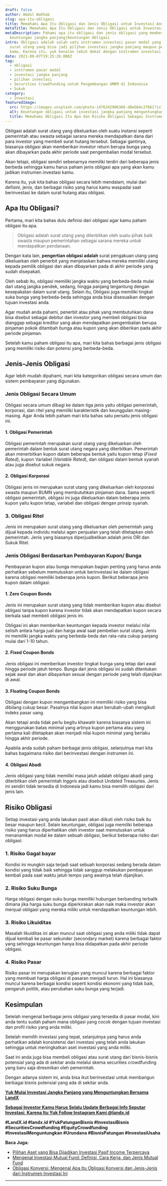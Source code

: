 ```yaml
---
draft: false
author: Abdul Wahhab
slug: apa-itu-obligasi
title: Memahami Apa Itu Obligasi dan Jenis Obligasi untuk Investasi Anda
metaTitle: Memahami Apa Itu Obligasi dan Jenis Obligasi untuk Investasi Anda
metaDescription: Pahami apa itu obligasi dan jenis obligasi yang memberikan kamu
  keuntungan jangka panjang|Keuntungan Obligasi
intro: Obligasi adalah salah satu instrumen investasi pasar modal yang berupa
  surat utang yang bisa jadi pilihan investasi jangka panjang maupun pendek
  kamu. Karena itu, yuk kenalan lebih dekat dengan instrumen investasi satu ini.
date: 2021-08-07T19:25:28.000Z
tag:
  - obligasi
  - instrumen pasar modal
  - investasi jangka panjang
  - pilihan investasi
  - Securities Crowdfunding untuk Pengembangan UMKM di Indonesia
  - Sukuk
category:
  - Investasi
featuredImage:
  src: https://images.unsplash.com/photo-1476242906366-d8eb64c2f661?ixlib=rb-1.2.1&ixid=MnwxMjA3fDB8MHxwaG90by1wYWdlfHx8fGVufDB8fHx8&auto=format&fit=crop&w=1769&q=80
  alt: Keuntungan obligasi untuk investasi jangka panjang menguntungkan anda.
  title: Memahami Obligasi Itu Apa dan Risiko Obligasi Sebagai Instrumen Investasi
---
```

Obligasi adalah surat utang yang dikeluarkan oleh suatu instansi seperti pemerintah atau swasta sebagai sarana mereka mendapatkan dana dari para investor yang membeli surat hutang tersebut. Sebagai gantinya, biasanya obligasi akan memberikan investor return berupa bunga yang akan dibayarkan pada akhir periode saat pengembalian modal tersebut. 

Akan tetapi, obligasi sendiri sebenarnya memiliki terdiri dari beberapa jenis berbeda sehingga kamu harus paham jenis obligasi apa yang akan kamu jadikan instrumen investasi kamu. 

Karena itu, yuk kita bahas obligasi secara lebih mendalam, mulai dari defisini, jenis, dan berbagai risiko yang harus kamu waspadai saat berinvestasi ke dalam surat hutang atau obligasi.

## Apa Itu Obligasi?

Pertama, mari kita bahas dulu definisi dari obligasi agar kamu paham obligasi itu apa.

> Obligasi adalah surat utang yang diterbitkan oleh suatu pihak baik swasta maupun pemerintahan sebagai sarana mereka untuk mendapatkan pendanaan.

Dengan kata lain, **pengertian obligasi adalah** surat pengakuan utang yang dikeluarkan oleh penerbit yang menjelaskan bahwa mereka memiliki utang kepada pemilik obligasi dan akan dibayarkan pada di akhir periode yang sudah disepakati.

Oleh sebab itu, obligasi memiliki jangka waktu yang berbeda-beda mulai dari utang jangka pendek, sedang, hingga panjang tergantung dengan kesepakatan dalam surat utang. Selain itu, Obligasi juga memiliki tingkat suka bunga yang berbeda-beda sehingga anda bisa disesuaikan dengan tujuan investasi anda.

Agar mudah anda pahami, penerbit atau pihak yang membutuhkan dana bisa disebut sebagai debitur dan investor yang membeli obligasi bisa dianggap sebagai kreditur yang akan mendapatkan pengembalian berupa pinjaman pokok ditambah bunga atau kupon yang akan diberikan pada akhir periode pinjaman.

Setelah kamu paham obligasi itu apa, mari kita bahas berbagai jenis obligasi yang memiliki risiko dan potensi yang berbeda-beda.

## Jenis-Jenis Obligasi

Agar lebih mudah dipahami, mari kita kategorikan obligasi secara umum dan sistem pembayaran yang digunakan.

### Jenis Obligasi Secara Umum

Obligasi secara umum dibagi ke dalam tiga jenis yaitu obligasi pemerintah, korporasi, dan ritel yang memiliki karakteristik dan keunggulan masing-masing. Agar Anda lebih paham mari kita bahas satu persatu jenis obligasi ini.

#### 1. Obligasi Pemerintah

Obligasi pemerintah merupakan surat utang yang dikeluarkan oleh pemerintah dalam bentuk surat utang negara yang diterbitkan. Pemerintah akan menerbitkan kupon dalam beberapa bentuk yaitu kupon tetap (*Fixed Rated*), kupon Variabel (*Variable Rated*), dan obligasi dalam bentuk syariah atau juga disebut sukuk negara.

#### 2. Obligasi Korporasi

Obligasi jenis ini merupakan surat utang yang dikeluarkan oleh korporasi swasta maupun BUMN yang membutuhkan pinjaman dana. Sama seperti obligasi pemerintah, obligasi ini juga dikeluarkan dalam beberapa jenis kupon yaitu kupon tetap, variabel dan obligasi dengan prinsip syariah.

### 3. Obligasi Ritel

Jenis ini merupakan surat utang yang dikeluarkan oleh pemerintah yang dijual kepada individu melalui agen penjualan yang telah ditetapkan oleh pemerintah. Jenis yang biasanya diperjualbelikan adalah jenis ORI dan Sukuk Ritel.

### Jenis Obligasi Berdasarkan Pembayaran Kupon/ Bunga

Pembayaran kupon atau bunga merupakan bagian penting yang harus anda perhatikan sebelum memutuskan untuk berinvestasi ke dalam obligasi karena obligasi memiliki beberapa jenis kupon. Berikut beberapa jenis kupon dalam obligasi:

#### 1. Zero Coupon Bonds

Jenis ini merupakan surat utang yang tidak memberikan kupon atau disebut obligasi tanpa kupon karena investor tidak akan mendapatkan kupon secara berkala saat membeli obligasi jenis ini.

Obligasi ini akan memberikan keuntungan kepada investor melalui nilai selisih antara harga jual dan harga awal saat pembelian surat utang. Jenis ini memiliki jangka waktu yang berbeda-beda dan rata-rata cukup panjang mulai dari 1-10 tahun.

#### 2. Fixed Coupon Bonds

Jenis obligasi ini memberikan investor tingkat bunga yang tetap dari awal hingga periode jatuh tempo. Bunga dari jenis obligasi ini sudah ditentukan sejak awal dan akan dibayarkan sesuai dengan periode yang telah dijanjikan di awal.

#### 3. Floating Coupon Bonds

Obligasi dengan kupon mengambangkan ini memiliki risiko yang bisa dibilang cukup besar. Pasalnya nilai kupon akan berubah-ubah mengikuti indeks pasar uang.

Akan tetapi anda tidak perlu begitu khawatir karena biasanya sistem ini menggunakan batas minimal yang artinya kupon pertama atau yang pertama kali ditetapkan akan menjadi nilai kupon minimal yang berlaku hingga akhir periode.

Apabila anda sudah paham berbagai jenis obligasi, selanjutnya mari kita bahas bagaimana risiko dari berinvestasi dengan instrumen ini.

#### 4. Obligasi Abadi

Jenis obligasi yang tidak memiliki masa jatuh adalah obligasi abadi yang diterbitkan oleh pemerintah *Inggris* atau disebut Undated Treasuries. Jenis ini sendiri tidak tersedia di Indonesia jadi kamu bisa memilih obligasi dari jenis lain.

## **Risiko Obligasi**

Setiap investasi yang anda lakukan pasti akan diikuti oleh risiko baik itu besar maupun kecil. Selain keuntungan, obligasi juga memiliki beberapa risiko yang harus diperhatikan oleh investor saat memutuskan untuk menanamkan modal ke dalam sebuah obligasi, berikut beberapa risiko dari obligasi:

### 1. Risiko Gagal bayar

Kondisi ini mungkin saja terjadi saat sebuah korporasi sedang berada dalam kondisi yang tidak baik sehingga tidak sanggup melakukan pembayaran kembali pada saat waktu jatuh tempo yang awalnya telah dijanjikan.

### 2. Risiko Suku Bunga

Harga obligasi dengan suku bunga memiliki hubungan berbanding terbalik dimana jika harga suku bunga diperkirakan akan naik maka investor akan menjual obligasi yang mereka miliki untuk mendapatkan keuntungan lebih.

### 3. Risiko Likuiditas

Masalah likuiditas ini akan muncul saat obligasi yang anda miliki tidak dapat dijual kembali ke pasar sekunder (secondary market) karena berbagai faktor yang sehingga keuntungan hanya bisa didapatkan pada akhir periode obligasi.

### 4. Risiko Pasar

Risiko pasar ini merupakan kerugian yang muncul karena berbagai faktor yang membuat harga obligasi di pasaran menjadi turun. Hal ini biasanya muncul karena berbagai kondisi seperti kondisi ekonomi yang tidak baik, pengaruh politik, atau perubahan suku bunga yang terjadi.

## Kesimpulan

Setelah mengenal berbagai jenis obligasi yang tersedia di pasar modal, kini anda tentu sudah paham mana obligasi yang cocok dengan tujuan investasi dan profil risiko yang anda miliki.

Setelah memilih investasi yang tepat, selanjutnya yang harus anda perhatikan adalah konsistensi dari investasi yang telah anda lakukan sehingga untuk meningkatkan aset investasi yang anda miliki.

Saat ini anda juga bisa membeli obligasi atau surat utang dari bisnis-bisnis potensial yang ada di sekitar anda melalui skema securities crowdfunding yang baru saja diresmikan oleh pemerintah.

Dengan adanya sistem ini, anda bisa ikut berinvestasi untuk membangun berbagai bisnis potensial yang ada di sekitar anda.

**[Yuk Mulai Investasi Jangka Panjang yang Menguntungkan Bersama LandX](https://landx.id/project/index.html)**

**[Sebagai Investor Kamu Harus Selalu Update Berbagai Info Seputar Investasi, Karena Itu Yuk Follow Instagram Kami @landx.id](https://www.instagram.com/landx.id/?utm_medium=copy_link)**

**\#LandX.id  #landx.id  #YukPatunganBisnis  #InvestasiBisnis  #SecuritiesCrowdfunding  #EquityCrowdfunding  #InvestasiMenguntungkan  #Urundana  #BisnisPatungan  #InvestasiUsaha**

**Baca Juga:**

* [Pilihan Aset yang Bisa Dijadikan Investasi Pasif Income Terpercaya](<* **https://landx.id/blog/pilihan-aset-yang-bisa-dijadikan-investasi-pasif-income-terpercaya/**>)
* [](<* **https://landx.id/blog/pilihan-aset-yang-bisa-dijadikan-investasi-pasif-income-terpercaya/**>)[Mengenal Investasi Mutual Fund: Definisi, Cara Kerja, dan Jenis Mutual Fund](<* **https://landx.id/blog/mengenal-investasi-mutual-fund-definisi-cara-kerja-dan-jenis-mutual-fund/**>)
* [](<* **https://landx.id/blog/mengenal-investasi-mutual-fund-definisi-cara-kerja-dan-jenis-mutual-fund/**>)[Obligasi Konversi: Mengenal Apa Itu Obligasi Konversi dan Jenis-Jenis dari Instrumen Investasi Ini](https://landx.id/blog/obligasi-konversi/)

- - -